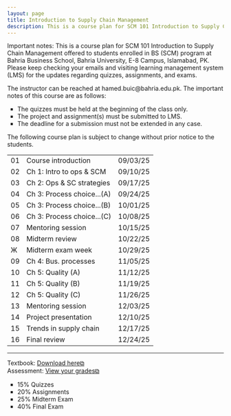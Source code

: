 ```yaml
---
layout: page
title: Introduction to Supply Chain Management
description: This is a course plan for SCM 101 Introduction to Supply Chain Management.
---
```

Important notes: This is a course plan for SCM 101 Introduction to Supply Chain Management offered to students enrolled in BS (SCM) program at Bahria Business School, Bahria University, E-8 Campus, Islamabad, PK. Please keep checking your emails and visiting learning management system (LMS) for the updates regarding quizzes, assignments, and exams.
<p>The instructor can be reached at hamed.buic@bahria.edu.pk. The important notes of this course are as follows:</p>

<ul style="list-style-type:square;">
  <li>The quizzes must be held at the beginning of the class only.</li>
  <li>The project and assignment(s) must be submitted to LMS.</li>
  <li>The deadline for a submission must not be extended in any case.</li>
 </ul>

The following course plan is subject to change without prior notice to the students.

<table>
 <tr>
    <td>01</td>
    <td>Course introduction</td>
    <td>09/03/25</td>
  </tr>
  <tr>
    <td>02</td>
    <td>Ch 1: Intro to ops & SCM</td>
    <td>09/10/25</td>
  </tr>
  <tr>
    <td>03</td>
    <td>Ch 2: Ops & SC strategies</td>
    <td>09/17/25</td>
  </tr>
  <tr>
    <td>04</td>
    <td>Ch 3: Process choice...(A)</td>
    <td>09/24/25 	</td>
  </tr>
  <tr>
    <td>05</td>
    <td>Ch 3: Process choice...(B)</td>
    <td>10/01/25</td>
  </tr>
  <tr>
    <td>06</td>
    <td>Ch 3: Process choice...(C)</td>
    <td>10/08/25</td>
  </tr>
  <tr>
    <td>07</td>
    <td>Mentoring session</td>
    <td>10/15/25</td>
  </tr>
  <tr>
    <td>08</td>
    <td>Midterm review</td>
    <td>10/22/25</td>
  </tr>
  <tr>
    <td>Ж</td>
    <td>Midterm exam week</td>
    <td>10/29/25</td>
  </tr>
  <tr>
    <td>09</td>
    <td>Ch 4: Bus. processes</td>
    <td>11/05/25</td>
  </tr>
  <tr>
    <td>10</td>
    <td>Ch 5: Quality (A)</td>
    <td>11/12/25</td>
  </tr>
  <tr>
    <td>11</td>
    <td>Ch 5: Quality (B)</td>
    <td>11/19/25</td>
  </tr>
  <tr>
    <td>12</td>
    <td>Ch 5: Quality (C)</td>
    <td>11/26/25</td>
  </tr>
  <tr>
    <td>13</td>
    <td>Mentoring session</td>
    <td>12/03/25</td>
  </tr>
  <tr>
    <td>14</td>
    <td>Project presentation</td>
    <td>12/10/25</td>
  </tr>
  <tr>
    <td>15</td>
    <td>Trends in supply chain</td>
    <td>12/17/25</td>
  </tr>
  <tr>
    <td>16</td>
    <td>Final review</td>
    <td>12/24/25</td>
  </tr>
</table>

<hr class="solid">

Textbook: <a href="https://drive.google.com/file/d/1qLwA6FHoct-CXmYY32mepHPQ6QWmptT7" target="_blank" rel="noopener noreferrer">Download here&#x29c9;</a><br/>
Assessment: <a href="https://drive.google.com/file/d/1ibXQXa68N9x3uNRe8rvn_wvBOBIfXSK4" target="_blank" rel="noopener noreferrer">View your grades&#x29c9;</a>
 <ul style="list-style-type:square;">
  <li>15% Quizzes</li>
  <li>20% Assignments</li>
  <li>25% Midterm Exam</li>
  <li>40% Final Exam</li>
 </ul>
